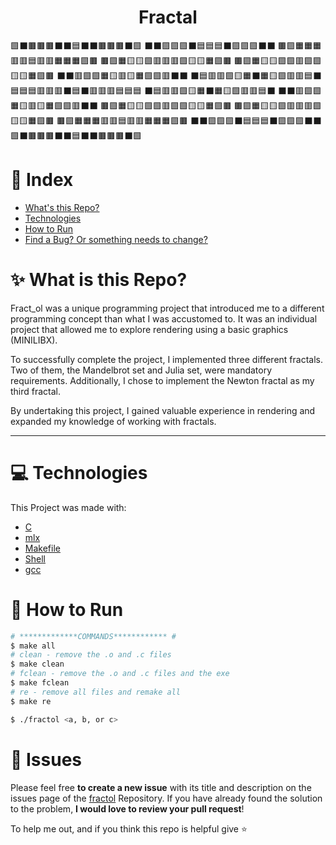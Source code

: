 <h1 align="center">Fractal</h1>

🟩⬛🟫🟫🟫⬛⬛🟦⬛⬛🟫🟫🟫⬛🟩
⬛⬛🟪🟪🟪⬛🟦🟦🟦⬛🟪🟪🟪⬛⬛
🟫🟪🟧🟧🟧🟥🟥🟦🟥🟥🟧🟧🟧🟪🟫
🟫🟪🟧🟨🟨🟩🟥🟥🟥🟩🟨🟨🟧🟪🟫
🟫🟪🟧🟨🟨🟩🟩🟥🟩🟩🟨🟨🟧🟪🟫
⬛⬛🟥🟩🟩🟧🟨🟥🟨🟧🟩🟩🟥⬛⬛
⬛🟦🟥🟥🟩🟨🟧⬛🟧🟨🟩🟥🟥🟦⬛
🟦🟦🟦🟥🟥🟥⬛🟦⬛🟥🟥🟥🟦🟦🟦
⬛🟦🟥🟥🟩🟨🟧⬛🟧🟨🟩🟥🟥🟦⬛
⬛⬛🟥🟩🟩🟧🟨🟥🟨🟧🟩🟩🟥⬛⬛
🟫🟪🟧🟨🟨🟩🟩🟥🟩🟩🟨🟨🟧🟪🟫
🟫🟪🟧🟨🟨🟩🟥🟥🟥🟩🟨🟨🟧🟪🟫
🟫🟪🟧🟧🟧🟥🟥🟦🟥🟥🟧🟧🟧🟪🟫
⬛⬛🟪🟪🟪⬛🟦🟦🟦⬛🟪🟪🟪⬛⬛
🟩⬛🟫🟫🟫⬛⬛🟦⬛⬛🟫🟫🟫⬛🟩

# :pushpin: Index

* [What's this Repo?](#sparkles-What-is-Fract_ol?)
* [Technologies](#computer-Technologies)
* [How to Run](#construction_worker-How-to-Run)
* [Find a Bug? Or something needs to change?](#bug-Issues)

# :sparkles: What is this Repo?

Fract_ol was a unique programming project that introduced me to a different programming concept than what I was accustomed to. It was an individual project that allowed me to explore rendering using a basic graphics (MINILIBX).

To successfully complete the project, I implemented three different fractals. Two of them, the Mandelbrot set and Julia set, were mandatory requirements. Additionally, I chose to implement the Newton fractal as my third fractal.

By undertaking this project, I gained valuable experience in rendering and expanded my knowledge of working with fractals.

---

# :computer: Technologies

This Project was made with:

* [C](https://devdocs.io/)
* [mlx](https://harm-smits.github.io/42docs/libs/minilibx/getting_started.html)
* [Makefile](https://www.gnu.org/software/make/manual/make.html)
* [Shell](https://unixguide.readthedocs.io/en/latest/unixcheatsheet/)
* [gcc](https://terminaldeinformacao.com/2015/10/08/como-instalar-e-configurar-o-gcc-no-windows-mingw/)

# :construction_worker: How to Run
```bash
# *************COMMANDS************ #
$ make all
# clean - remove the .o and .c files 
$ make clean
# fclean - remove the .o and .c files and the exe
$ make fclean
# re - remove all files and remake all
$ make re

$ ./fractol <a, b, or c>

```


# :bug: Issues

Please feel free **to create a new issue** with its title and description on the issues page of the [fractol](https://github.com/MehdiMirzaie2/fractol/issues) Repository. If you have already found the solution to the problem, **I would love to review your pull request**!


To help me out, and if you think this repo is helpful give ⭐️
